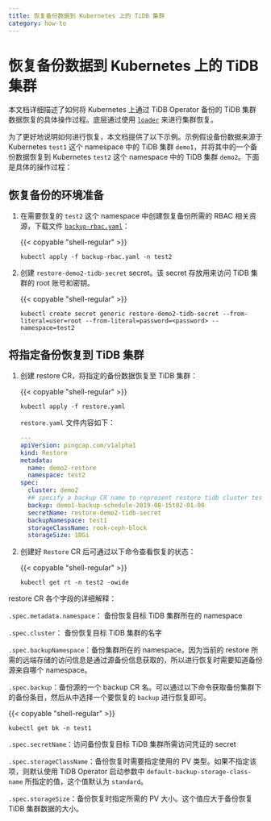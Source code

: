 ```yaml
---
title: 恢复备份数据到 Kubernetes 上的 TiDB 集群
category: how-to
---
```


# 恢复备份数据到 Kubernetes 上的 TiDB 集群

本文档详细描述了如何将 Kubernetes 上通过 TiDB Operator 备份的 TiDB 集群数据恢复的具体操作过程。底层通过使用 [`loader`](/dev/reference/tools/loader.md) 来进行集群恢复。

为了更好地说明如何进行恢复，本文档提供了以下示例。示例假设备份数据来源于 Kubernetes `test1` 这个 namespace 中的 TiDB 集群 `demo1`，并将其中的一个备份数据恢复到 Kubernetes `test2` 这个 namespace 中的 TiDB 集群 `demo2`。下面是具体的操作过程：

## 恢复备份的环境准备

1. 在需要恢复的 `test2` 这个 namespace 中创建恢复备份所需的 RBAC 相关资源，下载文件 [`backup-rbac.yaml`](https://github.com/pingcap/tidb-operator/blob/master/manifests/backup/backup-rbac.yaml)：

    {{< copyable "shell-regular" >}}

    ```shell
    kubectl apply -f backup-rbac.yaml -n test2
    ```

2. 创建 `restore-demo2-tidb-secret` secret。该 secret 存放用来访问 TiDB 集群的 root 账号和密钥。

    {{< copyable "shell-regular" >}}

    ```shell
    kubectl create secret generic restore-demo2-tidb-secret --from-literal=user=root --from-literal=password=<password> --namespace=test2
    ```

## 将指定备份恢复到 TiDB 集群

1. 创建 restore CR，将指定的备份数据恢复至 TiDB 集群：

    {{< copyable "shell-regular" >}}

    ```shell
    kubectl apply -f restore.yaml
    ```

    `restore.yaml` 文件内容如下：

    ```yaml
    ---
    apiVersion: pingcap.com/v1alpha1
    kind: Restore
    metadata:
      name: demo2-restore
      namespace: test2
    spec:
      cluster: demo2
      ## specify a backup CR name to represent restore tidb cluster test2/demo2 from this backup
      backup: demo1-backup-schedule-2019-08-15t02-01-00
      secretName: restore-demo2-tidb-secret
      backupNamespace: test1
      storageClassName: rook-ceph-block
      storageSize: 10Gi
    ```

2. 创建好 `Restore` CR 后可通过以下命令查看恢复的状态：

    {{< copyable "shell-regular" >}}

     ```shell
     kubectl get rt -n test2 -owide
     ```

restore CR 各个字段的详细解释：

`.spec.metadata.namespace`： 备份恢复目标 TiDB 集群所在的 namespace

`.spec.cluster`： 备份恢复目标 TiDB 集群的名字

`.spec.backupNamespace`：备份集群所在的 namespace。因为当前的 restore 所需的远端存储的访问信息是通过源备份信息获取的，所以进行恢复时需要知道备份源来自哪个 namespace。

`.spec.backup`：备份源的一个 backup CR 名。可以通过以下命令获取备份集群下的备份条目，然后从中选择一个要恢复的 `backup` 进行恢复即可。

{{< copyable "shell-regular" >}}

```shell
kubectl get bk -n test1
```

`.spec.secretName`：访问备份恢复目标 TiDB 集群所需访问凭证的 secret

`.spec.storageClassName`：备份恢复时需要指定使用的 PV 类型。如果不指定该项，则默认使用 TiDB Operator 启动参数中 `default-backup-storage-class-name` 所指定的值，这个值默认为 `standard`。

`.spec.storageSize`：备份恢复时指定所需的 PV 大小。这个值应大于备份恢复 TiDB 集群数据的大小。
